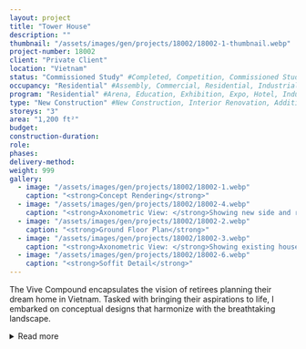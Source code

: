 ```yaml
---
layout: project 
title: "Tower House"
description: ""
thumbnail: "/assets/images/gen/projects/18002/18002-1-thumbnail.webp"
project-number: 18002
client: "Private Client"
location: "Vietnam"
status: "Commissioned Study" #Completed, Competition, Commissioned Study, Design Development, Construction, Demolished, Study
occupancy: "Residential" #Assembly, Commercial, Residential, Industrial, Institutional  
program: "Residential" #Arena, Education, Exhibition, Expo, Hotel, Industrial, Industry, Infrastructure, Landscape, Leisure, Library, Masterplan, Mixed Use, Museum/Gallery, Office, Parking, Publicspace, Religion, Research, Residential, Restaurant/Bar, Retail, Scenography, Services, Theatre
type: "New Construction" #New Construction, Interior Renovation, Addition, Adaptive Reuse
storeys: "3"
area: "1,200 ft²"
budget: 
construction-duration: 
role: 
phases: 
delivery-method: 
weight: 999
gallery:
  - image: "/assets/images/gen/projects/18002/18002-1.webp"
    caption: "<strong>Concept Rendering</strong>"
  - image: "/assets/images/gen/projects/18002/18002-4.webp"
    caption: "<strong>Axonometric View: </strong>Showing new side and rear additions with flat roof and carport built around existing house."
  - image: "/assets/images/gen/projects/18002/18002-2.webp"
    caption: "<strong>Ground Floor Plan</strong>"
  - image: "/assets/images/gen/projects/18002/18002-3.webp"
    caption: "<strong>Axonometric View: </strong>Showing existing house with hip roof."
  - image: "/assets/images/gen/projects/18002/18002-6.webp"
    caption: "<strong>Soffit Detail</strong>"
---
```


The Vive Compound encapsulates the vision of retirees planning their dream home in Vietnam. Tasked with bringing their aspirations to life, I embarked on conceptual designs that harmonize with the breathtaking landscape.

<details id="project-details">
  <summary onclick="this.style.display='none'">Read more</summary>
  Set on a plot with commanding mountain views to the north and serene ocean views to the south, the final design seamlessly integrates with the natural surroundings. The architectural layout embraces a distinctive approach, dividing the program into two volumes for personal and guest use. These volumes, connected by the ground plane and an exterior elevated corridor, strike a balance between privacy and functional connectivity. 
  <p><p>
  When occupied by guests, the distinct volumes ensure privacy, yet the design cleverly allows the guest house to seamlessly extend the main house's functionality when unoccupied. Strategic planning extends to the exterior, where carve-outs enclosed by slotted wood screens provide overhangs and shading. This thoughtful design element not only enhances the aesthetic appeal but also serves a practical purpose by filtering the harsh mid-day sunlight. The result is a comfortable interior environment, minimizing heat gain and optimizing the overall thermal comfort of the Vive Compound.
</details>